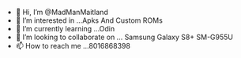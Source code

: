 - 👋 Hi, I’m @MadManMaitland
- 👀 I’m interested in ...Apks And Custom ROMs 
- 🌱 I’m currently learning ...Odin
- 💞️ I’m looking to collaborate on ... Samsung Galaxy S8+ SM-G955U 
- 📫 How to reach me ...8016868398

<!---
MadManMaitland/MadManMaitland is a ✨ special ✨ repository because its `README.md` (this file) appears on your GitHub profile.
You can click the Preview link to take a look at your changes.
--->

